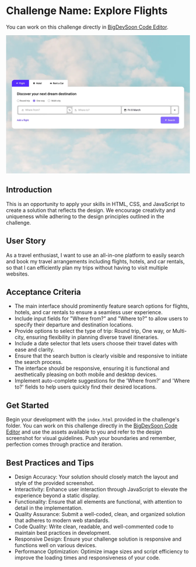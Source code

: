 # Challenge Name: Explore Flights

You can work on this challenge directly in [BigDevSoon Code Editor](https://app.bigdevsoon.me/challenges/explore-flights/browser).

![Explore Flights Design](./design.png)

## Introduction

This is an opportunity to apply your skills in HTML, CSS, and JavaScript to create a solution that reflects the design. We encourage creativity and uniqueness while adhering to the design principles outlined in the challenge.

## User Story

As a travel enthusiast, I want to use an all-in-one platform to easily search and book my travel arrangements including flights, hotels, and car rentals, so that I can efficiently plan my trips without having to visit multiple websites.

## Acceptance Criteria

- The main interface should prominently feature search options for flights, hotels, and car rentals to ensure a seamless user experience.
- Include input fields for "Where from?" and "Where to?" to allow users to specify their departure and destination locations.
- Provide options to select the type of trip: Round trip, One way, or Multi-city, ensuring flexibility in planning diverse travel itineraries.
- Include a date selector that lets users choose their travel dates with ease and clarity.
- Ensure that the search button is clearly visible and responsive to initiate the search process.
- The interface should be responsive, ensuring it is functional and aesthetically pleasing on both mobile and desktop devices.
- Implement auto-complete suggestions for the 'Where from?' and 'Where to?' fields to help users quickly find their desired locations.

## Get Started

Begin your development with the `index.html` provided in the challenge's folder. You can work on this challenge directly in the [BigDevSoon Code Editor](https://app.bigdevsoon.me/challenges/explore-flights/browser) and use the assets available to you and refer to the design screenshot for visual guidelines. Push your boundaries and remember, perfection comes through practice and iteration.

## Best Practices and Tips

- Design Accuracy: Your solution should closely match the layout and style of the provided screenshot.
- Interactivity: Enhance user interaction through JavaScript to elevate the experience beyond a static display.
- Functionality: Ensure that all elements are functional, with attention to detail in the implementation.
- Quality Assurance: Submit a well-coded, clean, and organized solution that adheres to modern web standards.
- Code Quality: Write clean, readable, and well-commented code to maintain best practices in development.
- Responsive Design: Ensure your challenge solution is responsive and functions well on various devices.
- Performance Optimization: Optimize image sizes and script efficiency to improve the loading times and responsiveness of your code.
